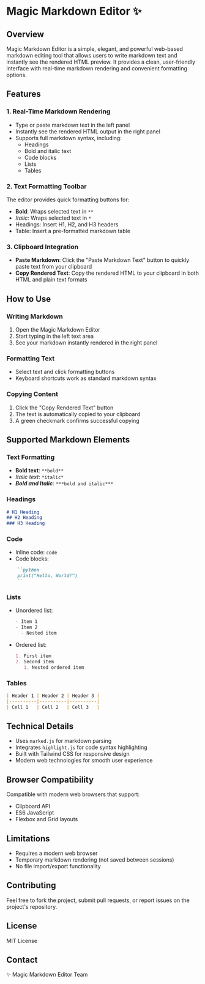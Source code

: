 # Magic Markdown Editor ✨

## Overview

Magic Markdown Editor is a simple, elegant, and powerful web-based markdown editing tool that allows users to write markdown text and instantly see the rendered HTML preview. It provides a clean, user-friendly interface with real-time markdown rendering and convenient formatting options.

## Features

### 1. Real-Time Markdown Rendering
- Type or paste markdown text in the left panel
- Instantly see the rendered HTML output in the right panel
- Supports full markdown syntax, including:
  - Headings
  - Bold and italic text
  - Code blocks
  - Lists
  - Tables

### 2. Text Formatting Toolbar
The editor provides quick formatting buttons for:
- **Bold**: Wraps selected text in `**`
- *Italic*: Wraps selected text in `*`
- Headings: Insert H1, H2, and H3 headers
- Table: Insert a pre-formatted markdown table

### 3. Clipboard Integration
- **Paste Markdown**: Click the "Paste Markdown Text" button to quickly paste text from your clipboard
- **Copy Rendered Text**: Copy the rendered HTML to your clipboard in both HTML and plain text formats

## How to Use

### Writing Markdown
1. Open the Magic Markdown Editor
2. Start typing in the left text area
3. See your markdown instantly rendered in the right panel

### Formatting Text
- Select text and click formatting buttons
- Keyboard shortcuts work as standard markdown syntax

### Copying Content
1. Click the "Copy Rendered Text" button
2. The text is automatically copied to your clipboard
3. A green checkmark confirms successful copying

## Supported Markdown Elements

### Text Formatting
- **Bold text**: `**bold**`
- *Italic text*: `*italic*`
- ***Bold and Italic***: `***bold and italic***`

### Headings
```markdown
# H1 Heading
## H2 Heading
### H3 Heading
```

### Code
- Inline code: ``code``
- Code blocks:
```markdown
    ``python
    print("Hello, World!")
    ``
```

### Lists
- Unordered list:
  ```markdown
  - Item 1
  - Item 2
    - Nested item
  ```

- Ordered list:
  ```markdown
  1. First item
  2. Second item
     1. Nested ordered item
  ```

### Tables
```markdown
| Header 1 | Header 2 | Header 3 |
|----------|----------|----------|
| Cell 1   | Cell 2   | Cell 3   |
```

## Technical Details
- Uses `marked.js` for markdown parsing
- Integrates `highlight.js` for code syntax highlighting
- Built with Tailwind CSS for responsive design
- Modern web technologies for smooth user experience

## Browser Compatibility
Compatible with modern web browsers that support:
- Clipboard API
- ES6 JavaScript
- Flexbox and Grid layouts

## Limitations
- Requires a modern web browser
- Temporary markdown rendering (not saved between sessions)
- No file import/export functionality

## Contributing
Feel free to fork the project, submit pull requests, or report issues on the project's repository.

## License
MIT License

## Contact
✨ Magic Markdown Editor Team
